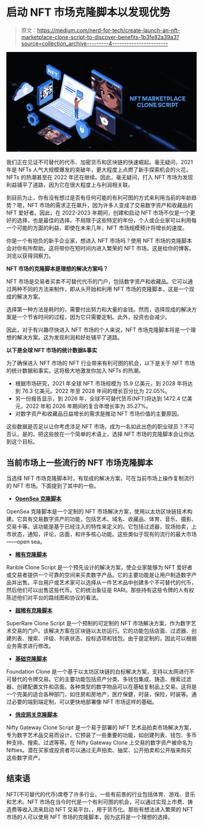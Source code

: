 # 启动 NFT 市场克隆脚本以发现优势

> 原文：<https://medium.com/nerd-for-tech/create-launch-an-nft-marketplace-clone-script-to-discover-benefits-1b3fe82a39a3?source=collection_archive---------4----------------------->

![](img/3f65c10c1a88c2540ebdaf8938c7a4f1.png)

我们正在见证不可替代的代币、加密货币和区块链的快速崛起。毫无疑问，2021 年是 NFTs 人气大规模爆发的突破年，更大程度上点燃了新手探索机会的火花。NFTs 的热潮甚至在 2022 年还在继续。因此，毫无疑问，打入 NFT 市场为发现利益铺平了道路，因为它在很大程度上与利润相关联。

到目前为止，你有没有想过是否有任何可能的有利可图的方式来利用当前的年龄趋势？嗯，NFT 市场的需求正在飙升，因为许多人变成了交易数字资产和收藏品的 NFT 爱好者。因此，在 2022-2023 年期间，创建和启动 NFT 市场不仅是一个更好的选择，也是最佳的选择。不局限于这些特定的年份，个人或企业家可以利用每一个可能的方面的利益，即使在未来几年，NFT 市场规模预计将增长的速度。

你是一个有抱负的新手企业家，想进入 NFT 市场吗？使用 NFT 市场的克隆脚本会对你有所帮助。这将带你在短时间内进入繁荣的 NFT 市场。这是给你的博客。浏览以获得洞察力。

**NFT 市场的克隆脚本是理想的解决方案吗？**

NFT 市场是交易者买卖不可替代代币的门户，包括数字资产和收藏品。它可以通过两种不同的方法来制作，即从头开始和利用 NFT 市场的克隆脚本，这是一个现成的解决方案。

选择第一种方法是耗时的，需要付出努力和大量的金钱。然而，选择现成的解决方案是一个节省时间的过程，因为它只需要定制。此外，投资也会减少。

因此，对于有兴趣尽快进入 NFT 市场的个人来说，NFT 市场克隆脚本将是一个理想的解决方案。这为发现利润和好处铺平了道路。

**以下是全球 NFT 市场的统计数据&事实**

为了确保进入 NFT 市场的 NFT 行业带来有利可图的机会，以下是关于 NFT 市场的统计数据和事实。这将极大地激发你加入 NFTs 的热潮。

*   根据市场研究，2021 年全球 NFT 市场规模为 15.9 亿美元，到 2028 年将达到 76.3 亿美元。2022 年至 2028 年间的增长百分比为 22.05%。
*   另一份报告显示，到 2026 年，全球不可替代货币(NFT)将达到 1472.4 亿美元，2022 年和 2026 年期间的复合年增长率为 35.27%。
*   对数字资产和收藏品日益增长的需求是推动 NFT 市场价值的主要原因。

这些数据是否足以让你考虑涉足 NFT 市场，成为一名如此出色的职业球员？不可否认，是的。把这些放在一个简单的术语上，选择 NFT 市场的克隆脚本会让你达到这个目标。

## **当前市场上一些流行的 NFT 市场克隆脚本**

当选择 NFT 市场克隆脚本时，有现成的解决方案，可在当前市场上操作复制流行的 NFT 市场。下面提到了其中的一些。

*   [**OpenSea 克隆脚本**](https://www.inoru.com/opensea-clone)

OpenSea 克隆脚本是一个定制的 NFT 市场解决方案，使用以太坊区块链技术构建。它具有交易数字资产的功能，包括艺术、域名、收藏品、体育、音乐、摄影、交易卡等。该功能是基于已经注入的特性来定义的。它包括过滤器，现场拍卖，上市状态，通知，评论，店面，和许多核心功能。这些类似于现有的流行的最大市场——open sea。

*   [**稀有克隆脚本**](https://www.inoru.com/rarible-clone)

Rarible Clone Script 是一个预先设计的解决方案，使企业家能够为 NFT 爱好者或交易者提供一个可靠的空间来买卖数字产品。它的主要功能是让用户制造数字产品并出售。平台用户或艺术家可以选择从一件艺术品中创建多个不可替代的代币，然后他们可以出售这些代币。它的统治象征是 RARI。那些持有这些令牌的人有权陈述他们对平台的路线图和协议的看法。

*   [**超稀有克隆脚本**](https://www.inoru.com/superrare-clone)

SuperRare Clone Script 是一个预制的可定制的 NFT 市场解决方案，作为数字艺术交易的门户。该解决方案在区块链以太坊运行。它的功能包括店面、过滤器、创建列表、搜索、评级、列表状态、投标选项和钱包。由于是定制的，因此可以根据业务需求进行修改。

*   [**基础克隆脚本**](https://www.inoru.com/foundation-clone)

Foundation Clone 是一个基于以太坊区块链的白标解决方案，支持以太网进行不可替代的令牌交易。它的主要功能包括资产分类、多钱包集成、铸造、搜索过滤器、创建配置文件和店面。各种类型的数字物品可以在基础复制品上交易。这将是一个完美的适合各种部门，如住房和房地产，医疗保健，时装，保险，时装等。通过必要的端到端定制，可以更快地部署像 NFT 市场这样的基础。

*   [**俏皮网关克隆脚本**](https://www.inoru.com/niftygateway-clone)

Nifty Gateway Clone Script 是一个易于部署的 NFT 艺术品拍卖市场解决方案，专为数字艺术品交易而设计。它预装了一些重要的功能，如创建列表、钱包、多币种支持、搜索、过滤等等。在 Nifty Gateway Clone 上交易的数字资产被命名为 Nifties。潜在买家或投资者可以通过无声拍卖、抽奖、公开拍卖和公开版来购买这些数字资产。

## **结束语**

NFT(不可替代的代币)席卷了许多行业。一些有前景的行业包括体育、游戏、音乐和艺术。NFT 市场在当今时代是一个有利可图的机会，可以通过实现上市费、铸造费等收入流来启动 NFT 交易平台。，用于货币化。那些有想法进入繁荣的 NFT 市场的人可以使用 NFT 市场的克隆脚本，因为这将是一个理想的选择。